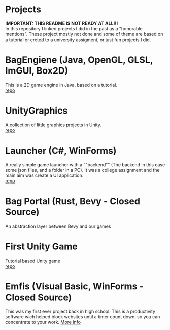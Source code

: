 # Projects
**IMPORTANT: THIS README IS NOT READY AT ALL!!!** <br />
In this repository I linked projects I did in the past as a "honorable mentions". These project mostly not done and some of theme are based on a tutorial or creted to a university assigment, or just fun projects I did.


# BagEngiene (Java, OpenGL, GLSL, ImGUI, Box2D)
This is a 2D game engine in Java, based on a tutorial. <br>
[repo](https://github.com/martonban/BagEnginePOC)

# UnityGraphics
A collection of little graphics projects in Unity. <br>
[repo](https://github.com/martonban/UnityGraphics)

# Launcher (C#, WinForms)
A really simple game launcher with a ""backend"" (The backend in this case some json files, and a folder in a PC). It was a college assignment and the main aim was create a UI application. <br>
[repo](https://github.com/martonban/Launcher)

# Bag Portal (Rust, Bevy - Closed Source)
An abstraction layer between Bevy and our games

# First Unity Game
Tutorial based Unity game <br>
[repo](https://github.com/martonban/UnityGameTutorial)

# Emfis (Visual Basic, WinForms - Closed Source)
This was my first ever project back in high school. This is a productivity software wich helped block websites until a timer count down, so you can concentrate to your work. [More info](https://github.com/martonban/Emfis)
